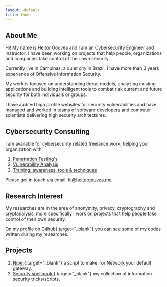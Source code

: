 ```yaml
---
layout: default
title: Home
---
```


## About Me

Hi! My name is Heitor Gouvêa and I am an Cybersecurity Engineer and Instructor.
I have been working on projects that help people, organizations and companies take control of their own security.  

Currently live in Campinas, a quiet city in Brazil. I have more than 3 years experience
of Offensive Information Security.

My work is focused on understanding threat models, analyzing existing
applications and building intelligent tools to combat risk current and future security
for both individuals or groups.

I have audited high profile websites for security vulnerabilities and have
managed and worked in teams of software developers and computer scientists
delivering high security architectures.

## Cybersecurity Consulting

I am available for cybersecurity related freelance work, helping your organization with:

1. [Penetration Testing's](/publications/penetration-testing)
2. [Vulnerability Analysis]()
3. [Training: awareness, tools & techniques]()

Please get in touch via email: [hi@heitorgouvea.me](mailto:hi@heitorgouvea.me)


## Research Interest

My researches are in the area of anonymity, privacy, cryptography and cryptanalysis,
more specifically I work on projects that help people take control of their own security.

On my [profile on Github](https://github.com/GouveaHeitor){:target="_blank"} you can see
some of my codes written during my researches.

## Projects

1. [Nipe:](https://github.com/GouveaHeitor/nipe){:target="_blank"} a script to make Tor Network your default gateway.
2. [Security spellbook:](https://github.com/GouveaHeitor/security-spellbook){:target="_blank"}  my collection of information security tricks/scripts.
